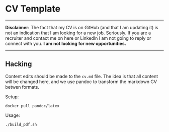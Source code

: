 CV Template
===========

-------------------------------------------------------------------------------

**Disclaimer:** The fact that my CV is on GitHub (and that I am updating it) is
not an indication that I am looking for a new job. Seriously. If you are a
recruiter and contact me on here or LinkedIn I am not going to reply or connect
with you. **I am not looking for new opportunities.**

-------------------------------------------------------------------------------

Hacking
-------

Content edits should be made to the `cv.md` file. The idea is that all content
will be changed here, and we use pandoc to transform the markdown CV betwen
formats.

Setup:

    docker pull pandoc/latex

Usage:

	./build_pdf.sh

